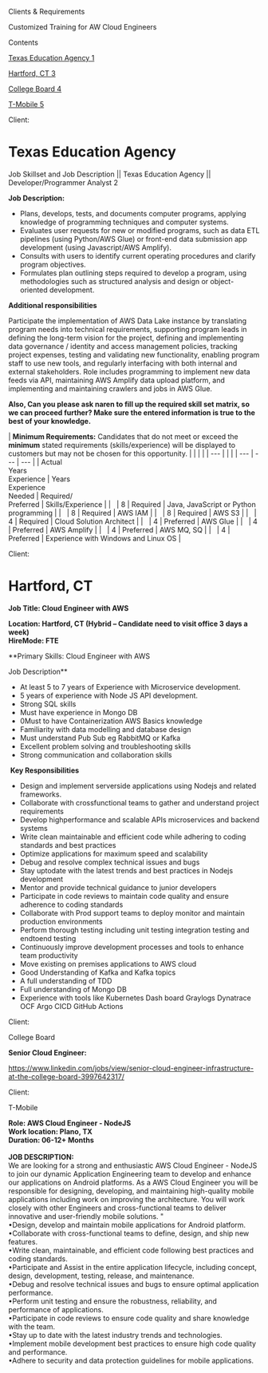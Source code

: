 Clients & Requirements

Customized Training for AW Cloud Engineers

Contents

[Texas Education Agency 1](#_Toc179314657)

[Hartford, CT 3](#_Toc179314658)

[College Board 4](#_Toc179314659)

[T-Mobile 5](#_Toc179314660)

Client:

# Texas Education Agency

Job Skillset and Job Description || Texas Education Agency || Developer/Programmer Analyst 2

**Job Description:**

- Plans, develops, tests, and documents computer programs, applying knowledge of programming techniques and computer systems.
- Evaluates user requests for new or modified programs, such as data ETL pipelines (using Python/AWS Glue) or front-end data submission app development (using Javascript/AWS Amplify).
- Consults with users to identify current operating procedures and clarify program objectives.
- Formulates plan outlining steps required to develop a program, using methodologies such as structured analysis and design or object-oriented development.

**Additional responsibilities**

Participate the implementation of AWS Data Lake instance by translating program needs into technical requirements, supporting program leads in defining the long-term vision for the project, defining and implementing data governance / identity and access management policies, tracking project expenses, testing and validating new functionality, enabling program staff to use new tools, and regularly interfacing with both internal and external stakeholders. Role includes programming to implement new data feeds via API, maintaining AWS Amplify data upload platform, and implementing and maintaining crawlers and jobs in AWS Glue.

**Also, Can you please ask  naren to fill up the required skill set matrix, so we can proceed further? Make sure the entered information is true to the best of your knowledge.**

| **Minimum Requirements:** Candidates that do not meet or exceed the **minimum** stated requirements (skills/experience) will be displayed to customers but may not be chosen for this opportunity. |     |     |     |
| --- |     |     |     | --- | --- | --- |
| Actual  <br>Years  <br>Experience | Years  <br>Experience  <br>Needed | Required/  <br>Preferred | Skills/Experience |
| &nbsp; | 8   | Required | Java, JavaScript or Python programming |
| &nbsp; | 8   | Required | AWS IAM |
| &nbsp; | 8   | Required | AWS S3 |
| &nbsp; | 4   | Required | Cloud Solution Architect |
| &nbsp; | 4   | Preferred | AWS Glue |
| &nbsp; | 4   | Preferred | AWS Amplify |
| &nbsp; | 4   | Preferred | AWS MQ, SQ |
| &nbsp; | 4   | Preferred | Experience with Windows and Linux OS |

Client:

# Hartford, CT

**Job Title:  Cloud Engineer with AWS**

**Location: Hartford, CT (Hybrid – Candidate need to visit office 3 days a week)  
HireMode: FTE**

**Primary Skills: Cloud Engineer with AWS  

Job Description**

- At least 5 to 7 years of Experience with Microservice development.
- 5 years of experience with Node JS API development.
- Strong SQL skills
- Must have experience in Mongo DB
- 0Must to have Containerization AWS Basics knowledge
- Familiarity with data modelling and database design
- Must understand Pub Sub eg RabbitMQ or Kafka
- Excellent problem solving and troubleshooting skills
- Strong communication and collaboration skills

&nbsp;**Key Responsibilities**

- Design and implement serverside applications using Nodejs and related frameworks.
- Collaborate with crossfunctional teams to gather and understand project requirements
- Develop highperformance and scalable APIs microservices and backend systems
- Write clean maintainable and efficient code while adhering to coding standards and best practices
- Optimize applications for maximum speed and scalability
- Debug and resolve complex technical issues and bugs
- Stay uptodate with the latest trends and best practices in Nodejs development
- Mentor and provide technical guidance to junior developers
- Participate in code reviews to maintain code quality and ensure adherence to coding standards
- Collaborate with Prod support teams to deploy monitor and maintain production environments
- Perform thorough testing including unit testing integration testing and endtoend testing
- Continuously improve development processes and tools to enhance team productivity
- Move existing on premises applications to AWS cloud
- Good Understanding of Kafka and Kafka topics
- A full understanding of TDD
- Full understanding of Mongo DB
- Experience with tools like Kubernetes Dash board Graylogs Dynatrace OCF Argo CICD GitHub Actions

Client:

College Board

**Senior Cloud Engineer:**

<https://www.linkedin.com/jobs/view/senior-cloud-engineer-infrastructure-at-the-college-board-3997642317/>

Client:

T-Mobile

**Role:   AWS Cloud Engineer - NodeJS  
Work location:  Plano, TX**  
**Duration: 06-12+ Months  
<br/>JOB DESCRIPTION:**  
We are looking for a strong and enthusiastic AWS Cloud Engineer - NodeJS to join our dynamic Application Engineering team to develop and enhance our applications on Android platforms. As a AWS Cloud Engineer you will be responsible for designing, developing, and maintaining high-quality mobile applications including work on improving the architecture. You will work closely with other Engineers and cross-functional teams to deliver innovative and user-friendly mobile solutions.       "  
•Design, develop and maintain mobile applications for Android platform.  
•Collaborate with cross-functional teams to define, design, and ship new features.  
•Write clean, maintainable, and efficient code following best practices and coding standards.  
•Participate and Assist in the entire application lifecycle, including concept, design, development, testing, release, and maintenance.  
•Debug and resolve technical issues and bugs to ensure optimal application performance.  
•Perform unit testing and ensure the robustness, reliability, and performance of applications.  
•Participate in code reviews to ensure code quality and share knowledge with the team.  
•Stay up to date with the latest industry trends and technologies.  
•Implement mobile development best practices to ensure high code quality and performance.  
•Adhere to security and data protection guidelines for mobile applications.
